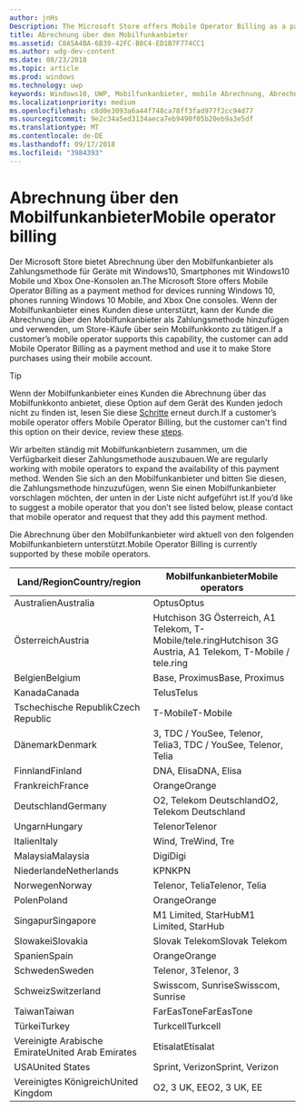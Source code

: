 ```yaml
---
author: jnHs
Description: The Microsoft Store offers Mobile Operator Billing as a payment method for mobile operators who support this capability.
title: Abrechnung über den Mobilfunkanbieter
ms.assetid: C8A5A4BA-6B39-42FC-B8C4-ED1B7F774CC1
ms.author: wdg-dev-content
ms.date: 08/23/2018
ms.topic: article
ms.prod: windows
ms.technology: uwp
keywords: Windows10, UWP, Mobilfunkanbieter, mobile Abrechnung, Abrechnung über den Mobilfunkanbieter
ms.localizationpriority: medium
ms.openlocfilehash: c8d0e3093a6a44f748ca78ff3fad977f2cc94d77
ms.sourcegitcommit: 9e2c34a5ed3134aeca7eb9490f05b20eb9a3e5df
ms.translationtype: MT
ms.contentlocale: de-DE
ms.lasthandoff: 09/17/2018
ms.locfileid: "3984393"
---
```

# <a name="mobile-operator-billing"></a><span data-ttu-id="a39c9-103">Abrechnung über den Mobilfunkanbieter</span><span class="sxs-lookup"><span data-stu-id="a39c9-103">Mobile operator billing</span></span>


<span data-ttu-id="a39c9-104">Der Microsoft Store bietet Abrechnung über den Mobilfunkanbieter als Zahlungsmethode für Geräte mit Windows10, Smartphones mit Windows10 Mobile und Xbox One-Konsolen an.</span><span class="sxs-lookup"><span data-stu-id="a39c9-104">The Microsoft Store offers Mobile Operator Billing as a payment method for devices running Windows 10, phones running Windows 10 Mobile, and Xbox One consoles.</span></span> <span data-ttu-id="a39c9-105">Wenn der Mobilfunkanbieter eines Kunden diese unterstützt, kann der Kunde die Abrechnung über den Mobilfunkanbieter als Zahlungsmethode hinzufügen und verwenden, um Store-Käufe über sein Mobilfunkkonto zu tätigen.</span><span class="sxs-lookup"><span data-stu-id="a39c9-105">If a customer’s mobile operator supports this capability, the customer can add Mobile Operator Billing as a payment method and use it to make Store purchases using their mobile account.</span></span>

> [!TIP]
>  <span data-ttu-id="a39c9-106">Wenn der Mobilfunkanbieter eines Kunden die Abrechnung über das Mobilfunkkonto anbietet, diese Option auf dem Gerät des Kunden jedoch nicht zu finden ist, lesen Sie diese [Schritte](http://go.microsoft.com/fwlink/p/?LinkId=523993) erneut durch.</span><span class="sxs-lookup"><span data-stu-id="a39c9-106">If a customer’s mobile operator offers Mobile Operator Billing, but the customer can't find this option on their device, review these [steps](http://go.microsoft.com/fwlink/p/?LinkId=523993).</span></span>

<span data-ttu-id="a39c9-107">Wir arbeiten ständig mit Mobilfunkanbietern zusammen, um die Verfügbarkeit dieser Zahlungsmethode auszubauen.</span><span class="sxs-lookup"><span data-stu-id="a39c9-107">We are regularly working with mobile operators to expand the availability of this payment method.</span></span> <span data-ttu-id="a39c9-108">Wenden Sie sich an den Mobilfunkanbieter und bitten Sie diesen, die Zahlungsmethode hinzuzufügen, wenn Sie einen Mobilfunkanbieter vorschlagen möchten, der unten in der Liste nicht aufgeführt ist.</span><span class="sxs-lookup"><span data-stu-id="a39c9-108">If you’d like to suggest a mobile operator that you don’t see listed below, please contact that mobile operator and request that they add this payment method.</span></span>

<span data-ttu-id="a39c9-109">Die Abrechnung über den Mobilfunkanbieter wird aktuell von den folgenden Mobilfunkanbietern unterstützt.</span><span class="sxs-lookup"><span data-stu-id="a39c9-109">Mobile Operator Billing is currently supported by these mobile operators.</span></span>

| <span data-ttu-id="a39c9-110">Land/Region</span><span class="sxs-lookup"><span data-stu-id="a39c9-110">Country/region</span></span>  | <span data-ttu-id="a39c9-111">Mobilfunkanbieter</span><span class="sxs-lookup"><span data-stu-id="a39c9-111">Mobile operators</span></span>                 |
|-----------------|----------------------------------|
| <span data-ttu-id="a39c9-112">Australien</span><span class="sxs-lookup"><span data-stu-id="a39c9-112">Australia</span></span>       | <span data-ttu-id="a39c9-113">Optus</span><span class="sxs-lookup"><span data-stu-id="a39c9-113">Optus</span></span>                            |
| <span data-ttu-id="a39c9-114">Österreich</span><span class="sxs-lookup"><span data-stu-id="a39c9-114">Austria</span></span>         | <span data-ttu-id="a39c9-115">Hutchison 3G Österreich, A1 Telekom, T-Mobile/tele.ring</span><span class="sxs-lookup"><span data-stu-id="a39c9-115">Hutchison 3G Austria, A1 Telekom, T-Mobile / tele.ring</span></span>  |
| <span data-ttu-id="a39c9-116">Belgien</span><span class="sxs-lookup"><span data-stu-id="a39c9-116">Belgium</span></span>         | <span data-ttu-id="a39c9-117">Base, Proximus</span><span class="sxs-lookup"><span data-stu-id="a39c9-117">Base, Proximus</span></span>                   |
| <span data-ttu-id="a39c9-118">Kanada</span><span class="sxs-lookup"><span data-stu-id="a39c9-118">Canada</span></span>          | <span data-ttu-id="a39c9-119">Telus</span><span class="sxs-lookup"><span data-stu-id="a39c9-119">Telus</span></span>                            |
| <span data-ttu-id="a39c9-120">Tschechische Republik</span><span class="sxs-lookup"><span data-stu-id="a39c9-120">Czech Republic</span></span>  | <span data-ttu-id="a39c9-121">T-Mobile</span><span class="sxs-lookup"><span data-stu-id="a39c9-121">T-Mobile</span></span>                         |
| <span data-ttu-id="a39c9-122">Dänemark</span><span class="sxs-lookup"><span data-stu-id="a39c9-122">Denmark</span></span>         | <span data-ttu-id="a39c9-123">3, TDC / YouSee, Telenor, Telia</span><span class="sxs-lookup"><span data-stu-id="a39c9-123">3, TDC / YouSee, Telenor, Telia</span></span>  |
| <span data-ttu-id="a39c9-124">Finnland</span><span class="sxs-lookup"><span data-stu-id="a39c9-124">Finland</span></span>         | <span data-ttu-id="a39c9-125">DNA, Elisa</span><span class="sxs-lookup"><span data-stu-id="a39c9-125">DNA, Elisa</span></span>                       |
| <span data-ttu-id="a39c9-126">Frankreich</span><span class="sxs-lookup"><span data-stu-id="a39c9-126">France</span></span>          | <span data-ttu-id="a39c9-127">Orange</span><span class="sxs-lookup"><span data-stu-id="a39c9-127">Orange</span></span>                           |
| <span data-ttu-id="a39c9-128">Deutschland</span><span class="sxs-lookup"><span data-stu-id="a39c9-128">Germany</span></span>         | <span data-ttu-id="a39c9-129">O2, Telekom Deutschland</span><span class="sxs-lookup"><span data-stu-id="a39c9-129">O2, Telekom Deutschland</span></span>          |
| <span data-ttu-id="a39c9-130">Ungarn</span><span class="sxs-lookup"><span data-stu-id="a39c9-130">Hungary</span></span>         | <span data-ttu-id="a39c9-131">Telenor</span><span class="sxs-lookup"><span data-stu-id="a39c9-131">Telenor</span></span>                          |
| <span data-ttu-id="a39c9-132">Italien</span><span class="sxs-lookup"><span data-stu-id="a39c9-132">Italy</span></span>           | <span data-ttu-id="a39c9-133">Wind, Tre</span><span class="sxs-lookup"><span data-stu-id="a39c9-133">Wind, Tre</span></span>                        |
| <span data-ttu-id="a39c9-134">Malaysia</span><span class="sxs-lookup"><span data-stu-id="a39c9-134">Malaysia</span></span>        | <span data-ttu-id="a39c9-135">Digi</span><span class="sxs-lookup"><span data-stu-id="a39c9-135">Digi</span></span>                             |
| <span data-ttu-id="a39c9-136">Niederlande</span><span class="sxs-lookup"><span data-stu-id="a39c9-136">Netherlands</span></span>     | <span data-ttu-id="a39c9-137">KPN</span><span class="sxs-lookup"><span data-stu-id="a39c9-137">KPN</span></span>                              |
| <span data-ttu-id="a39c9-138">Norwegen</span><span class="sxs-lookup"><span data-stu-id="a39c9-138">Norway</span></span>          | <span data-ttu-id="a39c9-139">Telenor, Telia</span><span class="sxs-lookup"><span data-stu-id="a39c9-139">Telenor, Telia</span></span>                   |
| <span data-ttu-id="a39c9-140">Polen</span><span class="sxs-lookup"><span data-stu-id="a39c9-140">Poland</span></span>          | <span data-ttu-id="a39c9-141">Orange</span><span class="sxs-lookup"><span data-stu-id="a39c9-141">Orange</span></span>                           |
| <span data-ttu-id="a39c9-142">Singapur</span><span class="sxs-lookup"><span data-stu-id="a39c9-142">Singapore</span></span>       | <span data-ttu-id="a39c9-143">M1 Limited, StarHub</span><span class="sxs-lookup"><span data-stu-id="a39c9-143">M1 Limited, StarHub</span></span>              |
| <span data-ttu-id="a39c9-144">Slowakei</span><span class="sxs-lookup"><span data-stu-id="a39c9-144">Slovakia</span></span>        | <span data-ttu-id="a39c9-145">Slovak Telekom</span><span class="sxs-lookup"><span data-stu-id="a39c9-145">Slovak Telekom</span></span>                   |
| <span data-ttu-id="a39c9-146">Spanien</span><span class="sxs-lookup"><span data-stu-id="a39c9-146">Spain</span></span>           | <span data-ttu-id="a39c9-147">Orange</span><span class="sxs-lookup"><span data-stu-id="a39c9-147">Orange</span></span>                           |
| <span data-ttu-id="a39c9-148">Schweden</span><span class="sxs-lookup"><span data-stu-id="a39c9-148">Sweden</span></span>          | <span data-ttu-id="a39c9-149">Telenor, 3</span><span class="sxs-lookup"><span data-stu-id="a39c9-149">Telenor, 3</span></span>                       |
| <span data-ttu-id="a39c9-150">Schweiz</span><span class="sxs-lookup"><span data-stu-id="a39c9-150">Switzerland</span></span>     | <span data-ttu-id="a39c9-151">Swisscom, Sunrise</span><span class="sxs-lookup"><span data-stu-id="a39c9-151">Swisscom, Sunrise</span></span>                |
| <span data-ttu-id="a39c9-152">Taiwan</span><span class="sxs-lookup"><span data-stu-id="a39c9-152">Taiwan</span></span>          | <span data-ttu-id="a39c9-153">FarEasTone</span><span class="sxs-lookup"><span data-stu-id="a39c9-153">FarEasTone</span></span>                       |
| <span data-ttu-id="a39c9-154">Türkei</span><span class="sxs-lookup"><span data-stu-id="a39c9-154">Turkey</span></span>          | <span data-ttu-id="a39c9-155">Turkcell</span><span class="sxs-lookup"><span data-stu-id="a39c9-155">Turkcell</span></span>                         |
| <span data-ttu-id="a39c9-156">Vereinigte Arabische Emirate</span><span class="sxs-lookup"><span data-stu-id="a39c9-156">United Arab Emirates</span></span> | <span data-ttu-id="a39c9-157">Etisalat</span><span class="sxs-lookup"><span data-stu-id="a39c9-157">Etisalat</span></span>                    |
| <span data-ttu-id="a39c9-158">USA</span><span class="sxs-lookup"><span data-stu-id="a39c9-158">United States</span></span>   | <span data-ttu-id="a39c9-159">Sprint, Verizon</span><span class="sxs-lookup"><span data-stu-id="a39c9-159">Sprint, Verizon</span></span>                  |
| <span data-ttu-id="a39c9-160">Vereinigtes Königreich</span><span class="sxs-lookup"><span data-stu-id="a39c9-160">United Kingdom</span></span>  | <span data-ttu-id="a39c9-161">O2, 3 UK, EE</span><span class="sxs-lookup"><span data-stu-id="a39c9-161">O2, 3 UK, EE</span></span>                     |

 



 


 

 




